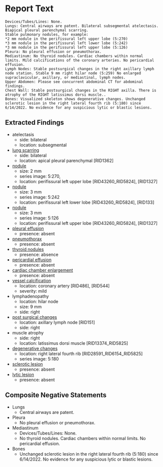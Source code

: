 # Report Text

```text
Devices/Tubes/Lines: None.
Lungs: Central airways are patent. Bilateral subsegmental atelectasis. Biapical pleural parenchymal scarring.
Stable pulmonary nodules, for example:
*2 mm nodule in the perifissural left upper lobe (5:270)
*3 mm nodule in the perifissural left lower lobe (5:242)
*3 mm nodule in the perifissural left upper lobe (5:126)
Pleura: No pleural effusion or pneumothorax.
Mediastinum: No thyroid nodules. Cardiac chambers within normal limits. Mild calcifications of the coronary arteries. No pericardial effusion.
Lymph Nodes: Stable postsurgical changes in the right axillary lymph node station. Stable 9 mm right hilar node (5:259) No enlarged supraclavicular, axillary, or mediastinal, lymph nodes.
Upper Abdomen: Please see concurrent abdominal CT for abdominal findings.
Chest Wall: Stable postsurgical changes in the RIGHT axilla. There is atrophy of the RIGHT latissimus dorsi muscle..
Bones: Visualized skeleton shows degenerative changes. Unchanged sclerotic lesion in the right lateral fourth rib (5:180) since 6/14/2022. No evidence for any suspicious lytic or blastic lesions.
```

## Extracted Findings

- atelectasis
  - side: bilateral
  - location: subsegmental
- [lung scarring](../../definitions/nuance/apical_pulmonary_scarring.json)
  - side: bilateral
  - location: apical pleural parenchymal \[RID1362\]
- [nodule](../../definitions/hood/pulmonary-nodule.md)
  - size: 2 mm
  - series image: 5:270,
  - location: perifissural left upper lobe \[RID43260_RID5824\], \[RID1327\]
- [nodule](../../definitions/hood/pulmonary-nodule.md)
  - size: 3 mm
  - series image: 5:242
  - location: perifissural left lower lobe \[RID43260_RID5824\], \[RID133\]
- [nodule](../../definitions/hood/pulmonary-nodule.md)
  - size: 3 mm
  - series image: 5:126
  - location: perifissural left upper lobe \[RID43260_RID5824\], \[RID1327\]
- [pleural effusion](../../definitions/hood/pleural-effusion.md)
  - presence: absent
- [pneumothorax](../../definitions/hood/pneumothorax.md)
  - presence: absent
- [thyroid nodules](../../definitions/hood/thyroid-nodule.md)
  - presence: absence
- [pericardial effusion](../../definitions/hood/pericardial-effusion.md)
  - presence: absent
- [cardiac chamber enlargement](../../definitions/upmedic/Cardiomegaly.cde.md)
  - presence: absent
- [vessel calcification](../../definitions/nuance/coronary_artery_calcification.json)
  - location: coronary artery \[RID486\], \[RID544\]
  - severity: mild
- lymphadenopathy
  - location: hilar node
  - size: 9 mm
  - side: right
- [post surgical changes](../../definitions/hood/axillary-nodal-dissection.md)
  - location: axillary lymph node \[RID151\]
  - side: right
- muscle atrophy
  - side: right
  - location: latissimus dorsi muscle \[RID13374_RID5825\]
- [degenerative changes](../../definitions/nuance/thoracic_spine_degenerative_changes.json)
  - location: right lateral fourth rib \[RID28591_RID6154_RID5825\]
  - series image: 5:180
- [sclerotic lesion](../../definitions/hood/sclerotic-lesion.md)
  - presence: absent
- [lytic lesion](../../definitions/hood/lytic-lesion.md)
  - presence: absent

## Composite Negative Statements

- Lungs
  - Central airways are patent.
- Pleura
  - No pleural effusion or pneumothorax.
- Mediastinum
  - Devices/Tubes/Lines: None.
  - No thyroid nodules. Cardiac chambers within normal limits. No pericardial effusion.
- Bones
  - Unchanged sclerotic lesion in the right lateral fourth rib (5:180) since 6/14/2022. No evidence for any suspicious lytic or blastic lesions.
